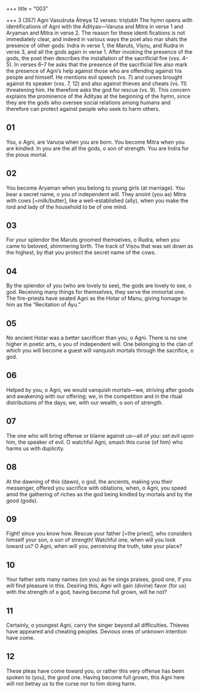 +++
title = "003"

+++
3 (357)
Agni
Vasuśruta Ātreya
12 verses: triṣṭubh
The hymn opens with identifications of Agni with the Ādityas—Varuṇa and  Mitra in verse 1 and Aryaman and Mitra in verse 2. The reason for these identi fications is not immediately clear, and indeed in various ways the poet also mar shals the presence of other gods: Indra in verse 1, the Maruts, Viṣṇu, and Rudra  in verse 3, and all the gods again in verse 1. After invoking the presence of the  gods, the poet then describes the installation of the sacrificial fire (vss. 4–5). In  verses 6–7 he asks that the presence of the sacrificial fire also mark the presence  of Agni’s help against those who are offending against his people and himself.  He mentions evil speech (vs. 7) and curses brought against its speaker (vss. 7,  12)  and also against thieves and cheats (vs. 11)  threatening him. He therefore  asks the god for rescue (vs. 9). This concern explains the prominence of the  Ādityas at the beginning of the hymn, since they are the gods who oversee social  relations among humans and therefore can protect against people who seek to  harm others.
## 01
You, o Agni, are Varuṇa when you are born. You become Mitra when  you are kindled.
In you are the all the gods, o son of strength. You are Indra for the pious  mortal.
## 02
You become Aryaman when you belong to young girls (at marriage). You  bear a secret name, o you of independent will. They anoint (you as) Mitra with cows [=milk/butter], like a
well-established (ally), when you make the lord and lady of the
household to be of one mind.
## 03
For your splendor the Maruts groomed themselves, o Rudra, when you  came to beloved, shimmering birth.
The track of Viṣṇu that was set down as the highest, by that you protect  the secret name of the cows.
## 04
By the splendor of you (who are lovely to see), the gods are lovely to  see, o god. Receiving many things for themselves, they serve the
immortal one.
The fire-priests have seated Agni as the Hotar of Manu, giving homage  to him as the “Recitation of Āyu.”
## 05
No ancient Hotar was a better sacrificer than you, o Agni. There is no  one higher in poetic arts, o you of independent will.
One belonging to the clan of which you will become a guest will
vanquish mortals through the sacrifice, o god.
## 06
Helped by you, o Agni, we would vanquish mortals—we, striving after  goods and awakening with our offering;
we, in the competition and in the ritual distributions of the days; we,  with our wealth, o son of strength.
## 07
The one who will bring offense or blame against us—all of you: set evil  upon him, the speaker of evil.
O watchful Agni, smash this curse (of him) who harms us with
duplicity.
## 08
At the dawning of this (dawn), o god, the ancients, making you their  messenger, offered you sacrifice with oblations,
when, o Agni, you speed amid the gathering of riches as the god being  kindled by mortals and by the good (gods).
## 09
Fight! since you know how. Rescue your father [=the priest], who  considers himself your son, o son of strength!
Watchful one, when will you look toward us? O Agni, when will you,  perceiving the truth, take your place?
## 10
Your father sets many names (on you) as he sings praises, good one, if  you will find pleasure in this.
Desiring this, Agni will gain (divine) favor (for us) with the strength of  a god, having become full grown, will he not?
## 11
Certainly, o youngest Agni, carry the singer beyond all difficulties. Thieves have appeared and cheating peoples. Devious ones of unknown  intention have come.
## 12
These pleas have come toward you, or rather this very offense has been  spoken to (you), the good one.
Having become full grown, this Agni here will not betray us to the curse  nor to him doing harm.
